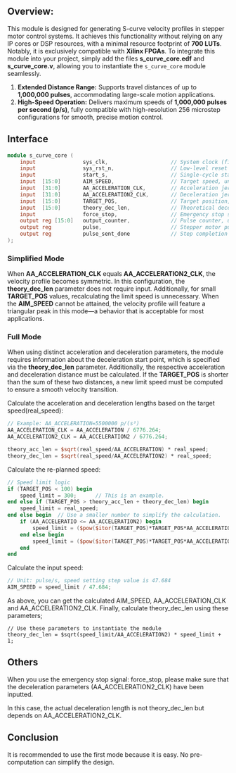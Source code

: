 ## Overview:

This module is designed for generating S-curve velocity profiles in stepper motor control systems. It achieves this functionality without relying on any IP cores or DSP resources, with a minimal resource footprint of **700 LUTs**. Notably, it is exclusively compatible with **Xilinx FPGAs**. To integrate this module into your project, simply add the files **s_curve_core.edf** and **s_curve_core.v**, allowing you to instantiate the `s_curve_core` module seamlessly.

1. **Extended Distance Range:** Supports travel distances of up to **1,000,000 pulses**, accommodating large-scale motion applications.
2. **High-Speed Operation:** Delivers maximum speeds of **1,000,000 pulses per second (p/s)**, fully compatible with high-resolution 256 microstep configurations for smooth, precise motion control.

## Interface

~~~verilog
module s_curve_core (
    input               sys_clk,                   	// System clock (fixed 50MHz)
    input               sys_rst_n,                 	// Low-level reset
    input               start_s,  					// Single-cycle start      
    input  [15:0]       AIM_SPEED, 					// Target speed, unit: p /s
    input  [31:0]       AA_ACCELERATION_CLK,     	// Acceleration jerk (fixed-point number), unit:  p/(s³)
    input  [31:0]       AA_ACCELERATION2_CLK,   	// Deceleration jerk (fixed-point number)
    input  [15:0]       TARGET_POS,              	// Target position, unit: p(pulse)
    input  [15:0]       theory_dec_len,         	// Theoretical deceleration length input, unit: p
    input               force_stop,            		// Emergency stop signal
    output reg [15:0]   output_counter,      		// Pulse counter, unit: p
    output reg          pulse,						// Stepper motor pulse
    output reg          pulse_sent_done       		// Step completion indicator
);
~~~



### Simplified Mode

When **AA_ACCELERATION_CLK** equals **AA_ACCELERATION2_CLK**, the velocity profile becomes symmetric. In this configuration, the **theory_dec_len** parameter does not require input. Additionally, for small **TARGET_POS** values, recalculating the limit speed is unnecessary. When the **AIM_SPEED** cannot be attained, the velocity profile will feature a triangular peak in this mode—a behavior that is acceptable for most applications.

### Full Mode

When using distinct acceleration and deceleration parameters, the module requires information about the deceleration start point, which is specified via the **theory_dec_len** parameter. Additionally, the respective acceleration and deceleration distance must be calculated. If the **TARGET_POS** is shorter than the sum of these two distances, a new limit speed must be computed to ensure a smooth velocity transition.

Calculate the acceleration and deceleration lengths based on the target speed(real_speed):

```verilog
// Example: AA_ACCELERATION=5500000 p/(s³)
AA_ACCELERATION_CLK = AA_ACCELERATION / 6776.264;
AA_ACCELERATION2_CLK = AA_ACCELERATION2 / 6776.264;

theory_acc_len = $sqrt(real_speed/AA_ACCELERATION) * real_speed;
theory_dec_len = $sqrt(real_speed/AA_ACCELERATION2) * real_speed;
```

Calculate the re-planned speed:

```verilog
// Speed limit logic
if (TARGET_POS < 100) begin
    speed_limit = 300;		// This is an example.
end else if (TARGET_POS > theory_acc_len + theory_dec_len) begin
    speed_limit = real_speed;
end else begin	// Use a smaller number to simplify the calculation.
    if (AA_ACCELERATIO <= AA_ACCELERATION2) begin
        speed_limit = ($pow($itor(TARGET_POS)*TARGET_POS*AA_ACCELERATION/4, 1.0/3));
    end else begin
        speed_limit = ($pow($itor(TARGET_POS)*TARGET_POS*AA_ACCELERATION2/4, 1.0/3));
    end
end
```

Calculate the input speed:

```verilog
// Unit: pulse/s, speed setting step value is 47.684
AIM_SPEED = speed_limit / 47.684;
```

As above, you can get the calculated AIM_SPEED, AA_ACCELERATION_CLK and AA_ACCELERATION2_CLK. Finally, calculate theory_dec_len using these parameters;

~~~
// Use these parameters to instantiate the module
theory_dec_len = $sqrt(speed_limit/AA_ACCELERATION2) * speed_limit + 1;
~~~

## Others

When you use the emergency stop signal: force_stop, please make sure that the deceleration parameters (AA_ACCELERATION2_CLK) have been inputted.

In this case, the actual deceleration length is not theory_dec_len but depends on AA_ACCELERATION2_CLK.

## Conclusion

It is recommended to use the first mode because it is easy. No pre-computation can simplify the design.

